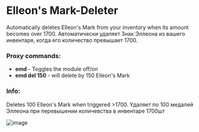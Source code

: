 # Elleon's Mark-Deleter
Automatically deletes Elleon's Mark from your inventory when its amount becomes over 1700.
Автоматически удаляет Знак Эллеона из вашего инвентаря, когда его количество превышает 1700.

### Proxy commands:
* **emd** - Toggles the module off/on
* **emd del 150** - will delete by 150 Elleon's Mark

### Info:
Deletes 100 Elleon's Mark when triggered >1700.
Удаляет по 100 медалей Эллеона при перевышении количевства в инвентаре 1700шт

![image](https://teralore.com/items/icon_items/medal2_tex.png)